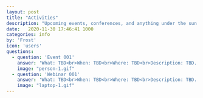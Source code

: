 ```yaml
---
layout: post
title: "Activities"
description: "Upcoming events, conferences, and anything under the sun."
date:   2020-11-30 17:46:41 1000
categories: info
by: 'Frost'
icon: 'users'
questions:
  - question: 'Event 001'
    answer: 'What: TBD<br>When: TBD<br>Where: TBD<br>Description: TBD.'
    image: "person-1.gif"
  - question: 'Webinar 001'
    answer: 'What: TBD<br>When: TBD<br>Where: TBD<br>Description: TBD.'
    image: "laptop-1.gif"
---
```

